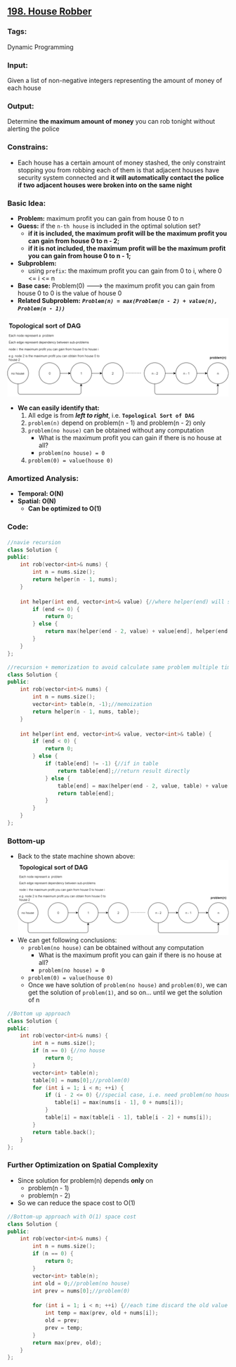 ## [198. House Robber](https://leetcode.com/problems/house-robber/description/)
### Tags:
Dynamic Programming
### Input:
Given a list of non-negative integers representing the amount of money of each house
### Output:
Determine **the maximum amount of money** you can rob tonight without alerting the police
### Constrains:
- Each house has a certain amount of money stashed, the only constraint stopping you from robbing each of them is that adjacent houses have security system connected and **it will automatically contact the police if two adjacent houses were broken into on the same night**


### Basic Idea:
- **Problem:** maximum profit you can gain from house 0 to n
- **Guess:** if the `n-th house` is included in the optimal solution set?
    - **if it is included, the maximum profit will be the maximum profit you can gain from house 0 to n - 2;**
    - **if it is not included, the maximum profit will be the maximum profit you can gain from house 0 to n - 1;**
- **Subproblem:**
    - using `prefix`: the maximum profit you can gain from 0 to i, where 0 <= i <= n
- **Base case:** Problem(0) ---> the maximum profit you can gain from house 0 to 0 is the value of house 0
- **Related Subproblem:** _**`Problem(n) = max(Problem(n - 2) + value(n), Problem(n - 1))`**_ 

![DAG](https://raw.githubusercontent.com/lhz90529/Data-Structure-and-Algo/master/pictures/HouseRobber.png)

- **We can easily identify that:**
    1. All edge is from ___left to right___, i.e. **`Topological Sort of DAG`**
    2. `problem(n)` depend on problem(n - 1) and problem(n - 2) only
    3. `problem(no house)` can be obtained without any computation
        - What is the maximum profit you can gain if there is no house at all?
        - `problem(no house) = 0`
    4. `problem(0) = value(house 0)` 

### Amortized Analysis:
- __Temporal: O(N)__
- __Spatial: O(N)__
    - **Can be optimized to O(1)**

### Code:
```c++
//navie recursion
class Solution {
public:
    int rob(vector<int>& nums) {
        int n = nums.size();
        return helper(n - 1, nums);
    }
    
    int helper(int end, vector<int>& value) {//where helper(end) will solve Problem(n) we define above
        if (end <= 0) {
            return 0;
        } else {
            return max(helper(end - 2, value) + value[end], helper(end - 1, value));
        }
    }
};
``` 
```c++
//recursion + memorization to avoid calculate same problem multiple times
class Solution {
public:
    int rob(vector<int>& nums) {
        int n = nums.size();
        vector<int> table(n, -1);//memoization
        return helper(n - 1, nums, table);
    }
    
    int helper(int end, vector<int>& value, vector<int>& table) {
        if (end < 0) {
            return 0;
        } else {
            if (table[end] != -1) {//if in table
                return table[end];//return result directly
            } else {
                table[end] = max(helper(end - 2, value, table) + value[end], helper(end - 1, value, table));//memoize result before return
                return table[end];                
            }
        }
    }
};
```

### Bottom-up
- Back to the state machine shown above:
![DAG](https://raw.githubusercontent.com/lhz90529/Data-Structure-and-Algo/master/pictures/HouseRobber.png)
- We can get following conclusions:
    - `problem(no house)` can be obtained without any computation
        - What is the maximum profit you can gain if there is no house at all?
        - `problem(no house) = 0`
    - `problem(0) = value(house 0)`
    - Once we have solution of `problem(no house)` and `problem(0)`, we can get the solution of `problem(1)`, and so on... until we get the solution of n

```c++
//Bottom up approach
class Solution {
public:
    int rob(vector<int>& nums) {
        int n = nums.size();
        if (n == 0) {//no house
            return 0;
        }
        vector<int> table(n);
        table[0] = nums[0];//problem(0)
        for (int i = 1; i < n; ++i) {
            if (i - 2 <= 0) {//special case, i.e. need problem(no house)
               table[i] = max(nums[i - 1], 0 + nums[i]); 
            }
            table[i] = max(table[i - 1], table[i - 2] + nums[i]);
        }
        return table.back();
    }
};
```

### Further Optimization on Spatial Complexity
- Since solution for problem(n) depends **only** on
    - problem(n - 1)
    - problem(n - 2)
- So we can reduce the space cost to O(1)

```c++
//Bottom-up approach with O(1) space cost
class Solution {
public:
    int rob(vector<int>& nums) {
        int n = nums.size();
        if (n == 0) {
            return 0;
        }
        vector<int> table(n);
        int old = 0;//problem(no house)
        int prev = nums[0];//problem(0)
 
        for (int i = 1; i < n; ++i) {//each time discard the old value
            int temp = max(prev, old + nums[i]);
            old = prev;
            prev = temp;
        }
        return max(prev, old);
    }
};
```

